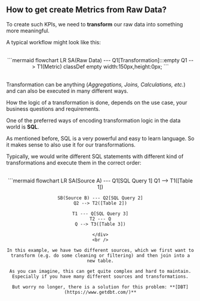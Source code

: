 ## How to get create Metrics from Raw Data?

To create such KPIs, we need to **transform** our raw data into something more meaningful.

A typical workflow might look like this:

<br />
<div style="text-align: center;">
```mermaid
flowchart LR
    SA(Raw Data) --- Q1[Transformation]:::empty
    Q1 --> T1(Metric)
    classDef empty width:150px,height:0px;
```
</div>
<br />

Transformation can be anything (*Aggregations, Joins, Calculations, etc.*) and can also be executed in many different ways. 

How the logic of a transformation is done, depends on the use case, your business questions and requirements.

One of the preferred ways of encoding transformation logic in the data world is **SQL**. 

As mentioned before, SQL is a very powerful and easy to learn language. So it makes sense to also use it for our transformations.

Typically, we would write different SQL statements with different kind of transformations and execute them in the correct order:

<br />
<div style="text-align: center;">
```mermaid
flowchart LR
    SA(Source A) --- Q1[SQL Query 1]
    Q1 --> T1([Table 1])

    SB(Source B) --- Q2[SQL Query 2]
    Q2 --> T2([Table 2])

    T1 --- Q[SQL Query 3]
    T2 --- Q
    Q --> T3([Table 3])
```
</div>
<br />

In this example, we have two different sources, which we first want to transform (e.g. do some cleaning or filtering) and then join into a new table.

As you can imagine, this can get quite complex and hard to maintain. Especially if you have many different sources and transformations.

But worry no longer, there is a solution for this problem: **[DBT](https://www.getdbt.com/)**